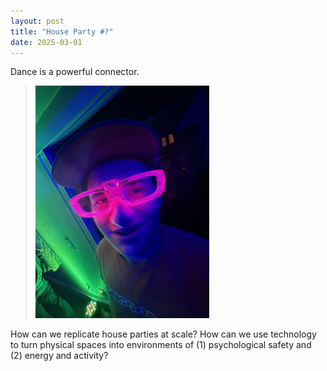 ```yaml
---
layout: post
title: "House Party #?"
date: 2025-03-01
---
```


Dance is a powerful connector.

  > <img src="docs/assets/images/house-party-xx.jpeg" width="60%">

How can we replicate house parties at scale? How can we use technology to turn physical spaces into environments of (1) psychological safety and (2) energy and activity?